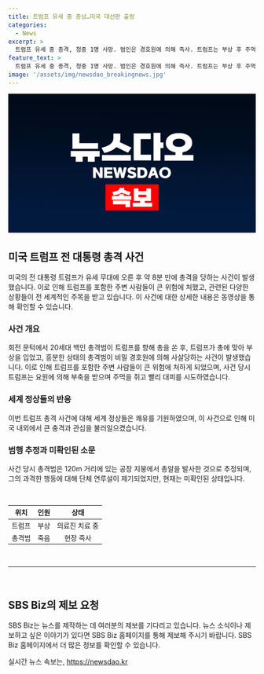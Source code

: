 ```yaml
---
title: 트럼프 유세 중 총상…미국 대선판 출렁
categories:
  - News
excerpt: >
  트럼프 유세 중 총격, 청중 1명 사망. 범인은 경호원에 의해 즉사. 트럼프는 부상 후 주먹을 불끈. 세계 정상들은 쾌유 기원. 총격범은 120m 거리 공장 지붕에서 범행으로 추정. 연루설은 미확인. SBS Biz는 당신의 제보를 기다립니다. [상세내용 보기] (링크 : https://url.kr/9pghjn)
feature_text: >
  트럼프 유세 중 총격, 청중 1명 사망. 범인은 경호원에 의해 즉사. 트럼프는 부상 후 주먹을 불끈. 세계 정상들은 쾌유 기원. 총격범은 120m 거리 공장 지붕에서 범행으로 추정. 연루설은 미확인. SBS Biz는 당신의 제보를 기다립니다. [상세내용 보기] (링크 : https://url.kr/9pghjn)
image: '/assets/img/newsdao_breakingnews.jpg'
---
```


<p><img src="/assets/img/newsdao_breakingnews.jpg" alt="cryptoinkorea 속보" /></p>

<h2 data-ke-size="size26">미국 트럼프 전 대통령 총격 사건</h2>

<p data-ke-size="size16">
    미국의 전 대통령 트럼프가 유세 무대에 오른 후 약 8분 만에 총격을 당하는 사건이 발생했습니다. 이로 인해 트럼프를 포함한 주변 사람들이 큰 위험에 처했고, 관련된 다양한 상황들이 전 세계적인 주목을 받고 있습니다. 이 사건에 대한 상세한 내용은 동영상을 통해 확인할 수 있습니다.
</p>

<h3>사건 개요</h3>

<p data-ke-size="size16">
    회전 문턱에서 20세대 백인 총격범이 트럼프를 향해 총을 쏜 후, 트럼프가 총에 맞아 부상을 입었고, 흥분한 상태의 총격범이 비밀 경호원에 의해 사살당하는 사건이 발생했습니다. 이로 인해 트럼프를 포함한 주변 사람들이 큰 위험에 처하게 되었으며, 사건 당시 트럼프는 요원에 의해 부축을 받으며 주먹을 쥐고 빨리 대피를 시도하였습니다.
</p>

<h3>세계 정상들의 반응</h3>

<p data-ke-size="size16">
    이번 트럼프 총격 사건에 대해 세계 정상들은 쾌유를 기원하였으며, 이 사건으로 인해 미국 내외에서 큰 충격과 관심을 불러일으켰습니다.
</p>

<h3>범행 추정과 미확인된 소문</h3>

<p data-ke-size="size16">
    사건 당시 총격범은 120m 거리에 있는 공장 지붕에서 총알을 발사한 것으로 추정되며, 그의 과격한 행동에 대해 단체 연루설이 제기되었지만, 현재는 미확인된 상태입니다.
</p>

<p data-ke-size="size16">&nbsp;</p>

<table>
    <thead>
        <tr>
            <th style="text-align: center;">위치</th>
            <th style="text-align: center;">인원</th>
            <th style="text-align: center;">상태</th>
        </tr>
    </thead>
    <tbody>
        <tr>
            <td style="text-align: center;">트럼프</td>
            <td style="text-align: center;">부상</td>
            <td style="text-align: center;">의료진 치료 중</td>
        </tr>
        <tr>
            <td style="text-align: center;">총격범</td>
            <td style="text-align: center;">죽음</td>
            <td style="text-align: center;">현장 즉사</td>
        </tr>
    </tbody>
</table>

<p data-ke-size="size16">&nbsp;</p>

<hr>

<p data-ke-size="size16">&nbsp;</p>

<h2 data-ke-size="size26">SBS Biz의 제보 요청</h2>

<p data-ke-size="size16">
    SBS Biz는 뉴스를 제작하는 데 여러분의 제보를 기다리고 있습니다. 뉴스 소식이나 제보하고 싶은 이야기가 있다면 SBS Biz 홈페이지를 통해 제보해 주시기 바랍니다. SBS Biz 홈페이지에서 더 많은 정보를 확인할 수 있습니다.
</p>
실시간 뉴스 속보는, <a href="https://newsdao.kr" rel="dofollow">https://newsdao.kr</a>


